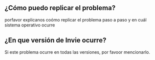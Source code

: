 ## ¿Cómo puedo replicar el problema?
porfavor explicanos coómo replicar el problema paso a paso y en cuál sistema operativo ocurre
## ¿En que versión de Invie ocurre?
Si este problema ocurre en todas las versiones, por favoor mencionarlo.
